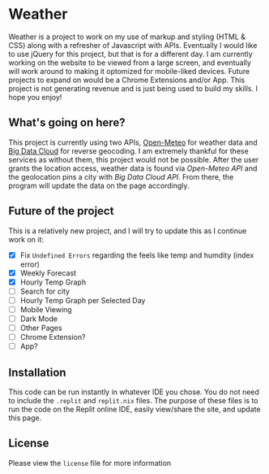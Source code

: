 # Weather
Weather is a project to work on my use of markup and styling (HTML & CSS) along with a refresher of Javascript with APIs.
Eventually I would like to use jQuery for this project, but that is for a different day. I am currently working on the
website to be viewed from a large screen, and eventually will work around to making it optomized for mobile-liked devices.
Future projects to expand on would be a Chrome Extensions and/or App. This project is not generating revenue and is just
being used to build my skills. I hope you enjoy!
## What's going on here?
This project is currently using two APIs, [Open-Meteo](https://open-meteo.com/) for weather 
data and [Big Data Cloud](https://www.bigdatacloud.com/) for reverse geocoding. I am extremely thankful for these services as
without them, this project would not be possible. After the user grants the location access, weather data is found via *Open-Meteo API*
and the geolocation pins a city with *Big Data Cloud API*. From there, the program will update the data on the page accordingly.
## Future of the project
This is a relatively new project, and I will try to update this as I continue work on it:
- [x] Fix `Undefined Errors` regarding the feels like temp and humdity (index error)
- [X] Weekly Forecast
- [X] Hourly Temp Graph
- [ ] Search for city
- [ ] Hourly Temp Graph per Selected Day
- [ ] Mobile Viewing
- [ ] Dark Mode
- [ ] Other Pages
- [ ] Chrome Extension?
- [ ] App?
## Installation
This code can be run instantly in whatever IDE you chose. You do not need to include the `.replit` and `replit.nix` files.
The purpose of these files is to run the code on the Replit online IDE, easily view/share the site, and update this page.
## License
Please view the `license` file for more information

